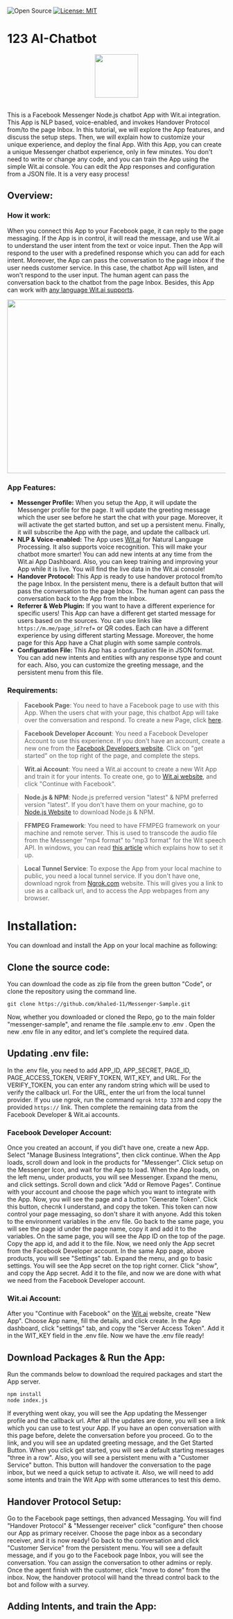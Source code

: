 ![Open Source](https://badges.frapsoft.com/os/v2/open-source.svg?v=103)
[![License: MIT](https://img.shields.io/badge/License-MIT-yellow.svg)](https://opensource.org/licenses/MIT)

# 123 AI-Chatbot

<div align ="center">
<img width="100" height="100" src="https://techolopia.com/wp-content/uploads/2020/10/profile.jpg">
<br>
</div>
<br>

This is a Facebook Messenger Node.js chatbot App with Wit.ai  integration. This App is NLP based, voice-enabled, and invokes Handover  Protocol from/to the page Inbox. In this tutorial, we will explore the  App features, and discuss the setup steps. Then, we will explain how to  customize your unique experience, and deploy the final App. With this  App, you can create a unique Messenger chatbot experience, only in few  minutes. You don't need to write or change any code, and you can train the App using the simple Wit.ai console. You can edit the App responses and configuration from a JSON file. It is a very easy process!

## Overview:

### How it work:

When you connect this App to your Facebook page, it can reply to the page messaging. If the App is in control, it will read the message, and use Wit.ai to understand the user intent from the text or voice input. Then the App will respond to the user with a predefined response which you can add for each intent. Moreover, the App can pass the conversation to the page inbox if the user needs customer service. In this case, the chatbot App will listen, and won't respond to the user input. The human agent can pass the conversation back to the chatbot from the page Inbox. Besides, this App can work with [any language Wit.ai supports](https://wit.ai/faq).
<br>
<div align ="center">
  <img width="800" height="400" src="https://techolopia.com/wp-content/uploads/2020/10/graph.jpg">
</div>

### App Features:

- **Messenger Profile:** When you setup the App, it will update the Messenger profile for the page. It will update the greeting message which the user see before he start the chat with  your page. Moreover, it will activate the get started button, and set up  a persistent menu. Finally, it will subscribe the App with the page, and update the callback url.
- **NLP & Voice-enabled:** The App uses [Wit.ai](https://wit.ai/) for Natural Language Processing. It also supports voice recognition. This will  make your chatbot more smarter! You can add new intents at any time from the Wit.ai App Dashboard. Also, you can keep training and improving  your App while it is live. You will find the live data in the Wit.ai console!
- **Handover Protocol:** This App is ready to use handover protocol from/to the page Inbox. In the persistent menu, there is a default button that will pass the conversation to the page Inbox. The human agent can pass the conversation back to the App from the Inbox.
- **Referrer & Web Plugin:** If you want to have a different experience for specific users! This App can have a different get started message for users based on the sources.  You can use links like ```https://m.me/page_id?ref=``` or QR codes. Each can have a different experience by using different starting Message. Moreover, the home page for this App have a Chat plugin with some sample controls.
- **Configuration File:** This App has a configuration file in JSON format. You can add new intents and entities with any response type and count for each. Also, you can  customize the greeting message, and the persistent menu from this file.

### Requirements:

> **Facebook Page**: You need to have a Facebook page to use with this App. When the users chat with your page, this chatbot App will take over the conversation and respond. To create a new Page, click [here](https://www.facebook.com/pages/create).

> **Facebook Developer Account**:  You need a Facebook Developer Account to use this  experience. If you don't have an account, create a new one from the [Facebook Developers website](https://developers.facebook.com/). Click on "get started" on the top right of the page, and complete the steps.

> **Wit.ai Account**: You need a Wit.ai account to create a new Wit App and train it for your intents. To create one, go to [Wit.ai website](https://wit.ai/), and click "Continue with Facebook".


> **Node.js & NPM**: Node.js preferred version "latest" & NPM preferred version "latest". If you don't have them on your machine, go to [Node.js Website](https://nodejs.org/en/) to download Node.js & NPM. 

> **FFMPEG Framework**: You need to have FFMPEG framework on your machine and remote server. This is used to transcode the audio file from the Messenger "mp4 format" to "mp3 format" for the Wit speech API. In windows, you can read [this article](http://blog.gregzaal.com/how-to-install-ffmpeg-on-windows/) which explains how to set it up.

> **Local Tunnel Service**: To expose the App from your local machine to public, you need a local tunnel service. If you don't have one, download ngrok from [Ngrok.com](http://ngrok.com) website. This will gives you a link to use as a callback url, and to access the App webpages from any browser.

# Installation:

You can download and install the App on your local machine as following:

## Clone the source code:

You can download the code as zip file from the green button "Code", or clone the repository using the command line.

```
git clone https://github.com/khaled-11/Messenger-Sample.git
```

Now, whether you downloaded or cloned the Repo, go to the main folder "messenger-sample", and rename the file .sample.env to .env . Open the new .env file in any editor, and let's complete the required data.

## Updating .env file:

In the .env file, you need to add APP_ID, APP_SECRET, PAGE_ID, PAGE_ACCESS_TOKEN, VERIFY_TOKEN, WIT_KEY, and URL. For the VERIFY_TOKEN, you can enter any random string which will be used to verify the callback url. For the URL, enter the url from the local tunnel provider. If you use ngrok, run the command ```ngrok http 3370``` and copy the provided ```https://``` link. Then complete the remaining data from the Facebook Developer & Wit.ai accounts.

### Facebook Developer Account:

Once you created an account, if you did't have one, create a new App. Select "Manage Business Integrations", then click continue. When the App loads, scroll down and look in the products for "Messenger". Click setup on the Messenger Icon, and wait for the App to load. When the App loads, on the left menu, under products, you will see Messenger. Expand the menu, and click settings. Scroll down and click "Add or Remove Pages". Continue with your account and choose the page which you want to integrate with the App. Now, you will see the page and a button "Generate Token". Click this button, checnk I understand, and copy the token. This token can now control your page messaging, so don't share it with anyone. Add this token to the environment variables in the .env file. Go back to the same page, you will see the page id under the page name, copy it and add it to the variables. On the same page, you will see the App ID on the top of the page. Copy the app id, and add it to the file. Now, we need only the App secret from the Facebook Developer account. In the same App page, above products, you will see "Settings" tab. Expand the menu, and go to basic settings. You will see the App secret on the top right corner. Click "show", and copy the App secret. Add it to the file, and now we are done with what we need from the Facebook Developer account.

### Wit.ai Account:

After you "Continue with Facebook" on the [Wit.ai](http://wit.ai) website, create "New App". Choose App name, fill the details, and click create. In the App dashboard, click "settings" tab, and copy the "Server Access Token". Add it in the WIT_KEY field in the .env file. Now we have the .env file ready!

## Download Packages & Run the App:

Run the commands below to download the required packages and start the App server.

```
npm install
node index.js
```

If everything went okay, you will see the App updating the Messenger profile and the callback url. After all the updates are done, you will see a link which you can use to test your App. If you have an open conversation with this page before, delete the conversation before you proceed. Go to the link, and you will see an updated greeting message, and the Get Started Button. When you click get started, you will see a default starting messages "three in a row". Also, you will see a persistent menu with a "Customer Service" button. This button will handover the conversation to the page inbox, but we need a quick setup to activate it. Also, we will need to add some intents and train the Wit App with some utterances to test this demo.

## Handover Protocol Setup:

Go to the Facebook page settings, then advanced Messaging. You will find "Handover Protocol" & "Messenger receiver" click "configure" then choose our App as primary receiver. Choose the page inbox as a secondary receiver, and it is now ready! Go back to the conversation and click "Customer Service" from the persistent menu. You will see a default message, and if you go to the Facebook page Inbox, you will see the conversation. You can assign the conversation to other admins or reply. Once the agent finish with the customer, click "move to done" from the inbox. Now, the handover protocol will hand the thread control back to the bot and follow with a survey.

## Adding Intents, and train the App:
